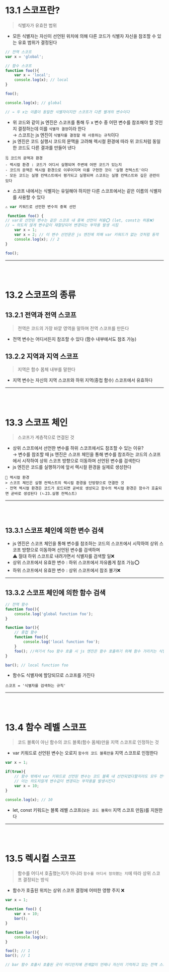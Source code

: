 # 13.1 스코프란?
> 식별자가 유효한 범위
+ 모든 식별자는 자신이 선언된 위치에 의해 다른 코드가 식별자 자신을 참조할 수 있는 유효 범위가 결정된다 
```js
// 전역 스코프
var x = 'global'; 

// 함수 스코프
function foo(){
    var x = 'local';
    console.log(x); // local
}

foo();

console.log(x); // global

// → 두 x는 이름이 동일한 식별자이지만 스코프가 다른 별개의 변수이다 
```
+ 위 코드와 같이 js 엔진은 스코프를 통해 두 x 변수 중 어떤 변수를 참조해야 할 것인지 결정하는데 이를 `식별자 결정`이라 한다<br/>
  → 스코프는 js 엔진이 `식별자를 결정할 때 사용하는 규칙`이다
+ js 엔진은 코드 실행시 코드의 문맥을 고려해 렉시컬 환경에 따라 위 코드처럼 동일한 코드도 다른 결과를 만들어 낸다 
```
🗒️ 코드의 문맥과 환경
- 렉시컬 환경 : 코드가 어디서 실행되며 주변에 어떤 코드가 있는지
- 코드의 문맥은 렉시컬 환경으로 이루어지며 이를 구현한 것이 '실행 컨텍스트'이다
- 모든 코드는 실행 컨텍스트에서 평가되고 실행되며 스코프는 실행 컨텍스트와 깊은 관련이 있다 
```
+ 스코프 내에서는 식별자는 유일해야 하지만 다른 스코프에서는 같은 이름의 식별자를 사용할 수 있다
```js
⚠️ var 키워드로 선언한 변수의 중복 선언

 function foo() {
// var로 선언된 변수는 같은 스코프 내 중복 선언이 허용⭕ (let, const는 허용❌)
// → 의도치 않게 변수값이 재할당되어 변경되는 부작용 발생 시킴
    var x = 1;
    var x = 2; // 이 변수 선언문은 js 엔진에 의해 var 키워드가 없는 것처럼 동작
    console.log(x); // 2
}

foo();
```
___
<br/><br/>
# 13.2 스코프의 종류
## 13.2.1 전역과 전역 스코프
> 전역은 코드의 가장 바깥 영역을 말하며 전역 스코프를 만든다 
+ 전역 변수는 어디서든지 참조할 수 있다 (함수 내부에서도 참조 가능) 
## 13.2.2 지역과 지역 스코프
> 지역은 함수 몸체 내부를 말한다 
+ 지역 변수는 자신의 지역 스코프와 하위 지역(중첩 함수) 스코프에서 유효하다 
___
<br/><br/>
# 13.3 스코프 체인
> 스코프가 계층적으로 연결된 것
+ 상위 스코프에서 선언한 변수를 하위 스코프에서도 참조할 수 있는 이유?<br/>
  → 변수를 참조할 때 js 엔진은 스코프 체인을 통해 변수를 참조하는 코드의 스코프에서 시작하여 상위 스코프 방향으로 이동하며 선언된 변수를 검색한다
+ js 엔진은 코드를 실행하기에 앞서 렉시컬 환경을 실제로 생성한다
```
📔 렉시컬 환경
> 스코프 체인은 실행 컨텍스트의 렉시컬 환경을 단방향으로 연결한 것
- 전역 렉시컬 환경은 코드가 로드되면 곧바로 생성되고 함수의 렉시컬 환경은 함수가 호출되면 곧바로 생성된다 (ㄴ23.실행 컨텍스트) 
```
___
<br/><br/>
## 13.3.1 스코프 체인에 의한 변수 검색
+ js 엔진은 스코프 체인을 통해 변수를 참조하는 코드의 스코프에서 시작하여 상위 스코프 방향으로 이동하며 선언된 변수를 검색하며<br/>
  ⚠️ 절대 하위 스코프로 내려가면서 식별자를 검색할 일❌
+ 상위 스코프에서 유효한 변수 : 하위 스코프에서 자유롭게 참조 가능⭕<br/>
+ 하위 스코프에서 유효한 변수 : 상위 스코프에서 참조 불가❌
___
## 13.3.2 스코프 체인에 의한 함수 검색
```js
// 전역 함수
function foo(){
    console.log('global function foo'); 
}

function bar(){
    // 중첩 함수
    function foo(){
        console.log('local function foo');
    }
    foo(); //여기서 foo 함수 호출 시 js 엔진은 함수 호출하기 위해 함수 가리키는 식별자 foo 검색
}

bar(); // local function foo
```
+ 함수도 식별자에 할당되므로 스코프를 가진다
```
스코프 = '식별자를 검색하는 규칙'
```
___
<br/><br/>
# 13.4 함수 레벨 스코프 
> 코드 블록이 아닌 함수의 코드 블록(함수 몸체)만을 지역 스코프로 인정하는 것 
+ var 키워드로 선언된 변수는 오로지 `함수의 코드 블록만을` 지역 스코프로 인정한다 
```js
var x = 1;

if(true){
    // 함수 밖에서 var 키워드로 선언된 변수는 코드 블록 내 선언되었다할지라도 모두 전역 변수다
    // 이는 의도치않게 변수값이 변경되는 부작용을 발생시킨다 
    var x = 10;
}

console.log(x); // 10
```
+ let, const 키워드는 블록 레벨 스코프(`모든 코드 블록이` 지역 스코프 만듬)를 지원한다
___
<br/><br/>
# 13.5 렉시컬 스코프
> 함수를 어디서 호출했는지가 아니라 `함수를 어디서 정의했는 지`에 따라 상위 스코프 결정되는 방식<br/>
+ 함수가 호출된 위치는 상위 스코프 결정에 어떠한 영향 주지 ❌ 
```js
var x = 1;

function foo() {
    var x = 10;
    bar();
}

function bar(){
    console.log(x);
}

foo(); // 1
bar(); // 1

// bar 함수 호출시 호출된 곳이 어디인지에 관계없이 언제나 자신이 기억하고 있는 전역 스코프(자신이 정의된 스코프)를 상위 스코프로 사용 
```


